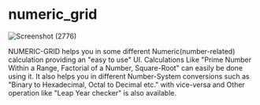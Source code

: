 # numeric_grid
![Screenshot (2776)](https://user-images.githubusercontent.com/80167721/121710960-b6f25600-caf7-11eb-86f1-f5643d28b7bc.png)

NUMERIC-GRID helps you in some different Numeric(number-related) calculation providing an "easy to use" UI.
Calculations Like "Prime Number Within a Range, Factorial of a Number, Square-Root" can easily be done using it.
It also helps you in different Number-System conversions such as "Binary to Hexadecimal, Octal to Decimal etc."
with vice-versa and Other operation like "Leap Year checker" is also available.
